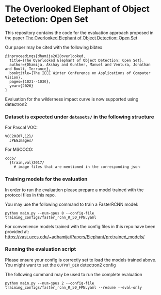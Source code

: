 # The Overlooked Elephant of Object Detection: Open Set
This repository contains the code for the evaluation approach proposed in the paper [The Overlooked Elephant of Object Detection: Open Set](https://openaccess.thecvf.com/content_WACV_2020/papers/Dhamija_The_Overlooked_Elephant_of_Object_Detection_Open_Set_WACV_2020_paper.pdf)

Our paper may be cited with the following bibtex
```
@inproceedings{dhamija2020overlooked,
  title={The Overlooked Elephant of Object Detection: Open Set},
  author={Dhamija, Akshay and Gunther, Manuel and Ventura, Jonathan and Boult, Terrance},
  booktitle={The IEEE Winter Conference on Applications of Computer Vision},
  pages={1021--1030},
  year={2020}
}
```

Evaluation for the wilderness impact curve is now supported using detectron2

### Dataset is expected under `datasets/` in the following structure 
For Pascal VOC:
```
VOC20{07,12}/
  JPEGImages/
```

For MSCOCO:

```
coco/
  {train,val}2017/
    # image files that are mentioned in the corresponding json
```

### Training models for the evaluation
In order to run the evaluation please prepare a model trained with the protocol files in this repo.

You may use the following command to train a FasterRCNN model:

```
python main.py --num-gpus 8 --config-file training_configs/faster_rcnn_R_50_FPN.yaml
```

For convenience models trained with the config files in this repo have been provided at: https://vast.uccs.edu/~adhamija/Papers/Elephant/pretrained_models/

### Running the evaluation script

Please ensure your config is correctly set to load the models trained above. You might want to set the `OUTPUT_DIR` detectron2 config

The following command may be used to run the complete evaluation

```python main.py --num-gpus 2 --config-file training_configs/faster_rcnn_R_50_FPN.yaml --resume --eval-only```
